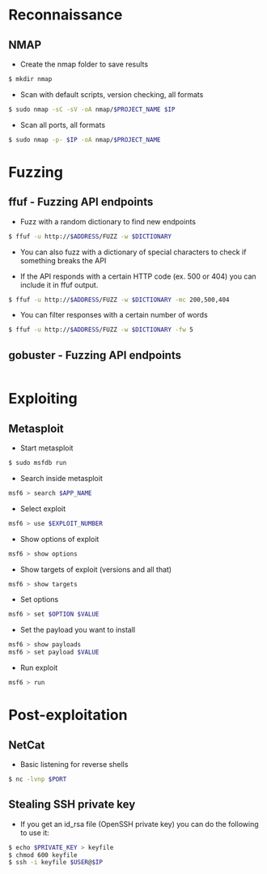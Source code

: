 # Reconnaissance
## NMAP
* Create the nmap folder to save results
```bash
$ mkdir nmap
```

* Scan with default scripts, version checking, all formats
```bash
$ sudo nmap -sC -sV -oA nmap/$PROJECT_NAME $IP  
```

* Scan all ports, all formats
```bash
$ sudo nmap -p- $IP -oA nmap/$PROJECT_NAME
```

# Fuzzing
## ffuf - Fuzzing API endpoints
* Fuzz with a random dictionary to find new endpoints
```bash
$ ffuf -u http://$ADDRESS/FUZZ -w $DICTIONARY 
```

* You can also fuzz with a dictionary of special characters to check if something breaks the API

* If the API responds with a certain HTTP code (ex. 500 or 404) you can include it in ffuf output.
```bash
$ ffuf -u http://$ADDRESS/FUZZ -w $DICTIONARY -mc 200,500,404
```

* You can filter responses with a certain number of words
```bash
$ ffuf -u http://$ADDRESS/FUZZ -w $DICTIONARY -fw 5
```

## gobuster - Fuzzing API endpoints
```bash

```

# Exploiting
## Metasploit
* Start metasploit

```bash
$ sudo msfdb run
```

* Search inside metasploit
```bash
msf6 > search $APP_NAME 
```

* Select exploit
```bash
msf6 > use $EXPLOIT_NUMBER
```

* Show options of exploit
```bash
msf6 > show options
```

* Show targets of exploit (versions and all that)
```bash
msf6 > show targets
```

* Set options
```bash
msf6 > set $OPTION $VALUE
```

* Set the payload you want to install
```bash
msf6 > show payloads
msf6 > set payload $VALUE
```

* Run exploit
```bash
msf6 > run
```

# Post-exploitation
## NetCat
* Basic listening for reverse shells
```bash
$ nc -lvnp $PORT
```

## Stealing SSH private key
* If you get an id_rsa file (OpenSSH private key) you can do the following to use it:
```bash
$ echo $PRIVATE_KEY > keyfile
$ chmod 600 keyfile
$ ssh -i keyfile $USER@$IP
```